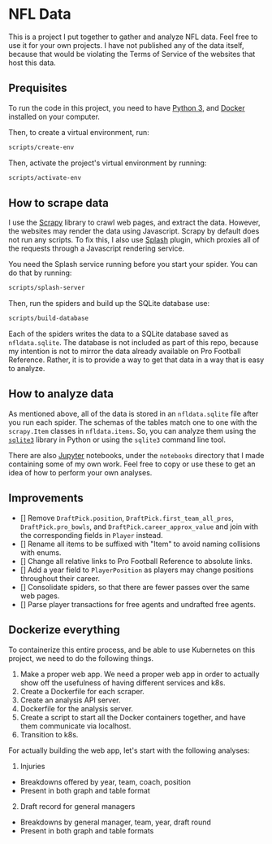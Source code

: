 # NFL Data

This is a project I put together to gather and analyze NFL data. Feel free to
use it for your own projects. I have not published any of the data itself,
because that would be violating the Terms of Service of the websites that host
this data.

## Prequisites

To run the code in this project, you need to have [Python 3][python], and
[Docker][docker] installed on your computer. 

Then, to create a virtual environment, run:

```sh
scripts/create-env
```

Then, activate the project's virtual environment by running:

```sh
scripts/activate-env
```

## How to scrape data

I use the [Scrapy][scrapy] library to crawl web pages, and extract the data.
However, the websites may render the data using Javascript. Scrapy by default
does not run any scripts. To fix this, I also use [Splash][splash] plugin, which
proxies all of the requests through a Javascript rendering service.

You need the Splash service running before you start your spider. You can do
that by running:

```sh
scripts/splash-server
``` 

Then, run the spiders and build up the SQLite database use:

```sh
scripts/build-database
```

Each of the spiders writes the data to a SQLite database saved as
`nfldata.sqlite`. The database is not included as part of this repo, because my
intention is not to mirror the data already available on Pro Football Reference.
Rather, it is to provide a way to get that data in a way that is easy to
analyze.

## How to analyze data

As mentioned above, all of the data is stored in an `nfldata.sqlite` file after
you run each spider. The schemas of the tables match one to one with the
`scrapy.Item` classes in `nfldata.items`. So, you can analyze them using the
[`sqlite3`][sqlite] library in Python or using the `sqlite3` command line tool.

There are also [Jupyter][jupyter] notebooks, under the `notebooks` directory
that I made containing some of my own work. Feel free to copy or use these to
get an idea of how to perform your own analyses.

## Improvements

- [] Remove `DraftPick.position`, `DraftPick.first_team_all_pros`, `DraftPick.pro_bowls`, and `DraftPick.career_approx_value` and join with the corresponding fields in `Player` instead.
- [] Rename all items to be suffixed with "Item" to avoid naming collisions with enums.
- [] Change all relative links to Pro Football Reference to absolute links.
- [] Add a year field to `PlayerPosition` as players may change positions throughout their career.
- [] Consolidate spiders, so that there are fewer passes over the same web pages.
- [] Parse player transactions for free agents and undrafted free agents.

## Dockerize everything

To containerize this entire process, and be able to use Kubernetes on this
project, we need to do the following things.

1. Make a proper web app. We need a proper web app in order to actually show off
   the usefulness of having different services and k8s.
2. Create a Dockerfile for each scraper.
3. Create an analysis API server.
4. Dockerfile for the analysis server.
5. Create a script to start all the Docker containers together, and have them communicate via localhost.
6. Transition to k8s.

For actually building the web app, let's start with the following analyses:

1. Injuries
  - Breakdowns offered by year, team, coach, position
  - Present in both graph and table format
2. Draft record for general managers
  - Breakdowns by general manager, team, year, draft round
  - Present in both graph and table formats

[python]:https://wiki.python.org/moin/BeginnersGuide/Download
[docker]:https://docs.docker.com/
[scrapy]:https://scrapy.org/
[splash]:https://github.com/scrapy-plugins/scrapy-splash
[sqlite]:https://docs.python.org/3/library/sqlite3.html
[jupyter]:https://jupyter.org/
